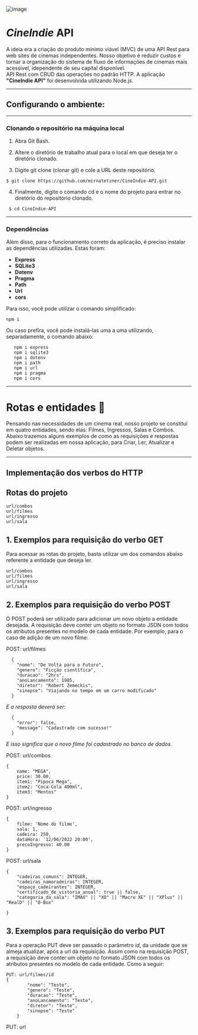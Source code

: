 ![image](https://user-images.githubusercontent.com/102565368/182753604-143dd23a-6ee2-4ba1-a283-f61c0cbe9457.png)

# _CineIndie_ API

A ideia era a criação do produto mínimo viável (MVC) de uma API Rest para web sites de cinemas independentes. Nosso objetivo é reduzir custos e tornar a organização do sistema de fluxo de informações de cinemas mais acessível, idependente de seu capital disponível.  
API Rest com CRUD das operações no padrão HTTP. A aplicação **"CineIndie API"** foi desenvolvida utilizando Node.js.

------------
## Configurando o ambiente:
-----------------
### Clonando o repositório na máquina local
1. Abra Git Bash.

2. Altere o diretório de trabalho atual para o local em que deseja ter o diretório clonado.

3. Digite git clone (clonar git) e cole a URL deste repositório.

```
$ git clone https://github.com/mirnatetzner/CineIndie-API.git
```
4. Finalmente, digite o comando cd e o nome do projeto para entrar no diretório do repositório clonado.
```
 $ cd CineIndie-API
```
----------------
### Dependências

Além disso, para o funcionamento correto da aplicação, é preciso instalar as dependências utilizadas. Estas foram: 

* **Express**
* **SQLite3**
* **Dotenv**
* **Pragma**
* **Path**
* **Url**
* **cors**

Para isso, você pode utilizar o comando simplificado:

```
npm i
```

Ou caso prefira, você pode instalá-las uma a uma utilizando, separadamente, o comando abaixo:

```
   npm i express
   npm i sqlite3
   npm i dotenv
   npm i path
   npm i url
   npm i pragma
   npm i cors
```
-----------------
# Rotas e entidades 🔀

Pensando nas necessidades de um cinema real, nosso projeto se constitui em quatro entidades, sendo elas: Filmes, Ingressos, Salas e Combos. Abaixo trazemos alguns exemplos de como as  requisições e respostas podem ser realizadas em nossa aplicação, para Criar, Ler, Atualizar e Deletar objetos.

----------------
## Implementação dos verbos do HTTP

## Rotas do projeto

```
url/combos
url/filmes
url/ingresso
url/sala

```

## 1. Exemplos para requisição do verbo GET

Para acessar as rotas do projeto, basta utilizar um dos comandos abaixo referente a entidade que deseja ler.

```
url/combos
url/filmes
url/ingresso
url/sala

```
## 2. Exemplos para requisição do verbo POST
O POST poderá ser utilizado para adicionar um novo objeto a entidade desejada. A requisição deve conter um objeto no formato JSON com todos os atributos presentes no modelo de cada entidade. Por exemplo, para o caso de adição de um novo filme:


POST: url/filmes


```
  {
    "nome": "De Volta para o Futuro",
    "genero": "Ficção científica",
    "duracao": "2hrs",
    "anoLancamento": 1985,
    "diretor": "Robert Zemeckis",
    "sinopse": "Viajando no tempo em um carro modificado"
  }

```

_E a resposta deverá ser:_

```
  {
    "error": false,
    "message": "Cadastrado com sucesso!"
  }
```

_E isso significa que o novo filme foi cadastrado no banco de dados._

POST: url/combos

```
{
    name: "MEGA",
    price: 30.00,
    item1: "Pipoca Mega", 
    item2: "Coca-Cola 400ml", 
    item3: "Mentos"
}

```

POST: url/ingresso

```
{
    filme: 'Nome do filme', 
    sala: 1, 
    cadeira: 250, 
    dataHora: '12/06/2022 20:00', 
    precoIngresso: 40.00
}

```

POST: url/sala

```
{
    "cadeiras_comuns": INTEGER,
    "cadeiras_namoradeiras": INTEGER,
    "espaço_cadeirantes": INTEGER,
    "certificado_de_vistoria_anual": true || false,
    "categoria_da_sala": "IMAX" || "XD" || "Macro XE" || "XPlus" || "RealD" || "D-Box"

}
```


## 3. Exemplos para requisição do verbo PUT

Para a operação PUT deve ser passado o parâmetro _id_, da unidade que se almeja atualizar, após a url da requisição. Assim como na requisição POST, a requisição deve conter um objeto no formato JSON com todos os atributos presentes no modelo de cada entidade. Como a seguir:  

```
PUT: url/filmes/id
{
        "nome": "Teste",
		"genero": "Teste",
		"duracao": "Teste",
		"anoLancamento": "Teste",
		"diretor": "Teste",
		"sinopse": "Teste"
	}

```
PUT: url